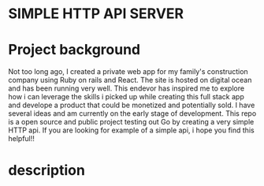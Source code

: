 # SIMPLE HTTP API SERVER 

# Project background 
Not too long ago, I created a private web app for my family's construction company using Ruby on rails and React. The site is hosted on digital ocean and has been running very well.
This endevor has inspired me to explore how i can leverage the skills i picked up while creating this full stack app and develope a product that could be monetized and potentially sold. I have several ideas and am currently on the early stage of development. This repo is a open source and public project testing out Go by creating a very simple HTTP api. If you are looking for example of a simple api, i hope you find this helpful!!
# description